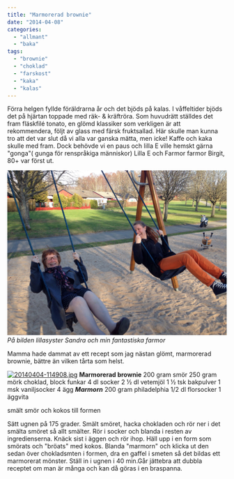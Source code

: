 ```yaml
---
title: "Marmorerad brownie"
date: "2014-04-08"
categories: 
  - "allmant"
  - "baka"
tags: 
  - "brownie"
  - "choklad"
  - "farskost"
  - "kaka"
  - "kalas"
---
```


Förra helgen fyllde föräldrarna år och det bjöds på kalas. I våffeltider bjöds det på hjärtan toppade med räk- & kräftröra. Som huvudrätt ställdes det fram fläskfilé tonato, en glömd klassiker som verkligen är att rekommendera, följt av glass med färsk fruktsallad. Här skulle man kunna tro att det var slut då vi alla var ganska mätta, men icke! Kaffe och kaka skulle med fram. Dock behövde vi en paus och lilla E ville hemskt gärna "gonga"( gunga för renspråkiga människor) Lilla E och Farmor farmor Birgit, 80+ var först ut.  
  
[![20140408-094443.jpg](/static/img/20140408-094443.jpg)](http://import.local/wp-content/uploads/2014/04/20140408-094443.jpg) _På bilden lillasyster Sandra och min fantastiska farmor_

Mamma hade dammat av ett recept som jag nästan glömt, marmorerad brownie, bättre än vilken tårta som helst.  
  
[![20140404-114908.jpg](/static/img/20140404-114908.jpg)](http://import.local/wp-content/uploads/2014/04/20140404-114908.jpg) **Marmorerad brownie** 200 gram smör 250 gram mörk choklad, block funkar 4 dl socker 2 ½ dl vetemjöl 1 ½ tsk bakpulver 1 msk vaniljsocker 4 ägg **_Marmorn_** 200 gram philadelphia 1/2 dl florsocker 1 äggvita

smält smör och kokos till formen

Sätt ugnen på 175 grader. Smält smöret, hacka chokladen och rör ner i det smälta smöret så allt smälter. Rör i socker och blanda i resten av ingredienserna. Knäck sist i äggen och rör ihop. Häll upp i en form som smörats och "bröats" med kokos. Blanda "marmorn" och klicka ut den sedan över chokladsmten i formen, dra en gaffel i smeten så det bildas ett marmorerat mönster. Ställ in i ugnen i 40 min.Går jättebra att dubbla receptet om man är många och kan då göras i en braspanna.
